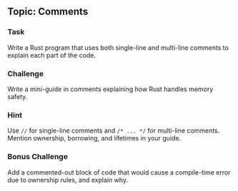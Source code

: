 ## Topic: Comments

### Task
Write a Rust program that uses both single-line and multi-line comments to explain each part of the code.

### Challenge
Write a mini-guide in comments explaining how Rust handles memory safety.

### Hint
Use `//` for single-line comments and `/* ... */` for multi-line comments. Mention ownership, borrowing, and lifetimes in your guide.

### Bonus Challenge
Add a commented-out block of code that would cause a compile-time error due to ownership rules, and explain why.